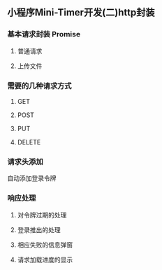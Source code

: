 ## 小程序Mini-Timer开发(二)http封装

### 基本请求封装 Promise

1. 普通请求


2. 上传文件



### 需要的几种请求方式

1. GET



2. POST



3. PUT



4. DELETE





### 请求头添加

自动添加登录令牌


### 响应处理

1. 对令牌过期的处理


2. 登录推出的处理


3. 相应失败的信息弹窗


4. 请求加载进度的显示

